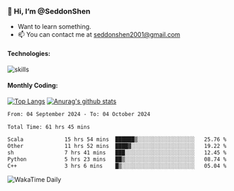 ### 👋 Hi, I’m @SeddonShen
- Want to learn something.
- 📫 You can contact me at seddonshen2001@gmail.com

#### Technologies:

![skills](https://skillicons.dev/icons?i=scala,js,html,css,bootstrap,jquery,c,cpp,cloudflare,django,docker,flask,git,github,githubactions,linux,latex,mysql,nodejs,ps,php,pr,py,raspberrypi,redis,unreal,v,vscode,vue,bash)

#### Monthly Coding:
[![Top Langs](https://github-readme-stats.vercel.app/api/top-langs?username=seddonshen&show_icons=true&locale=en&layout=compact&hide=html&langs_count=8)](https://github.com/SeddonShen/)
[![Anurag's github stats](https://github-readme-stats.vercel.app/api?username=SeddonShen&count_private=true&show_icons=true)](https://github.com/anuraghazra/github-readme-stats)
<!--START_SECTION:waka-->

```txt
From: 04 September 2024 - To: 04 October 2024

Total Time: 61 hrs 45 mins

Scala             15 hrs 54 mins  ██████▒░░░░░░░░░░░░░░░░░░   25.76 %
Other             11 hrs 52 mins  ████▓░░░░░░░░░░░░░░░░░░░░   19.22 %
sh                7 hrs 41 mins   ███░░░░░░░░░░░░░░░░░░░░░░   12.45 %
Python            5 hrs 23 mins   ██▒░░░░░░░░░░░░░░░░░░░░░░   08.74 %
C++               3 hrs 6 mins    █▒░░░░░░░░░░░░░░░░░░░░░░░   05.04 %
```

<!--END_SECTION:waka-->

![WakaTime Daily](https://wakatime.com/share/@seddon2001/61a7e342-5f12-4fea-bf92-1fac161e97d6.svg)
<!---
SeddonShen/SeddonShen is a ✨ special ✨ repository because its `README.md` (this file) appears on your GitHub profile.
You can click the Preview link to take a look at your changes.
--->

